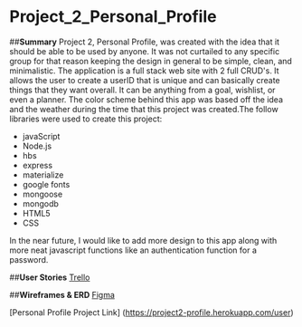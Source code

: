 # Project_2_Personal_Profile

##**Summary**
Project 2, Personal Profile, was created with the idea that it should be able to be used by anyone. It was not curtailed to any specific group for that reason keeping the design in general to be simple, clean, and minimalistic. The application is a full stack web site with 2 full CRUD's. It allows the user to create a userID that is unique and can basically create things that they want overall. It can be anything from a goal, wishlist, or even a planner. The color scheme behind this app was based off the idea and the weather during the time that this project was created.The follow libraries were used to create this project:

 - javaScript 
 - Node.js
 - hbs
 - express
 - materialize
 - google fonts
 - mongoose
 - mongodb
 - HTML5
 - CSS
 
 In the near future, I would like to add more design to this app along with more neat javascript functions like an authentication function for a password.

##**User Stories**
[Trello](https://trello.com/b/koY6utGZ/personal-organizer)

##**Wireframes & ERD**
[Figma](https://www.figma.com/file/LVG96EQRLpEwG3anghfDKlcu/Project-2-Personal-Organizer?node-id=3%3A1)


[Personal Profile Project Link] (https://project2-profile.herokuapp.com/user)
